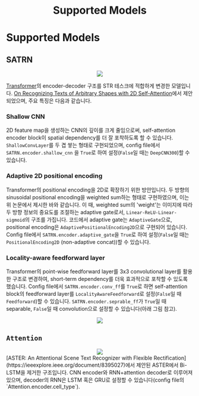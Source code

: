 <div align="center">
    <h1>Supported Models</h1>
</div>

# Supported Models

## SATRN
<div align="center">
    <img src="https://github.com/pstage-ocr-team6/ocr-teamcode/blob/main/assets/SATRN.png">
</div>

[Transformer](https://arxiv.org/abs/1706.03762)의 encoder-decoder 구조를 STR 테스크에 적합하게 변경한 모델입니다. [On Recognizing Texts of Arbitrary Shapes with 2D Self-Attention](https://arxiv.org/abs/1910.04396)에서 제안되었으며, 주요 특징은 다음과 같습니다.

### Shallow CNN
2D feature map을 생성하는 CNN의 깊이를 크게 줄임으로써, self-attention encoder block이 spatial dependency를 더 잘 포착하도록 할 수 있습니다. `ShallowConvLayer`를 두 겹 쌓는 형태로 구현되었으며, config file에서 `SATRN.encoder.shallow_cnn` 을 `True`로 하여 설정(`False`일 때는 `DeepCNN300`)할 수 있습니다.

### Adaptive 2D positional encoding
Transformer의 positional encoding을 2D로 확장하기 위한 방안입니다. 두 방향의 sinusoidal positional encoding을 weighted sum하는 형태로 구현하였으며, 이는 위 논문에서 제시한 바와 같습니다. 이 때, weighted sum의 'weight'는 이미지에 따라 두 방향 정보의 중요도를 조절하는 adaptive gate로서, `Linear-ReLU-Linear-sigmoid`의 구조를 가집니다. 코드에서 adaptive gate는 `AdaptiveGate`으로, positional encoding은 `AdaptivePositionalEncoding2D`으로 구현되어 있습니다. Config file에서 `SATRN.encoder.adaptive_gate`을 `True`로 하여 설정(`False`일 때는 `PositionalEncoding2D` (non-adaptive concat))할 수 있습니다.

### Locality-aware feedforward layer
Transformer의 point-wise feedforward layer를 3x3 convolutional layer를 활용한 구조로 변경하여, short-term dependency를 더욱 효과적으로 포착할 수 있도록 했습니다. Config file에서 `SATRN.encoder.conv_ff`를 `True`로 하면 self-attention block의 feedforward layer를 `LocalityAwareFeedforward`로 설정(`False`일 때 `Feedforward`)할 수 있습니다. `SATRN.encoder.seprable_ff`가 `True`일 때 separable, `False`일 때 convolution으로 설정할 수 있습니다(아래 그림 참고).
<div align="center">
    <img src="https://github.com/pstage-ocr-team6/ocr-teamcode/blob/main/assets/SATRN_feedforward.png">
</div>

## `Attention`
<div align="center">
    <img src="https://github.com/pstage-ocr-team6/ocr-teamcode/blob/main/assets/Attention.png">
</div>
[ASTER: An Attentional Scene Text Recognizer with Flexible Rectification](https://ieeexplore.ieee.org/document/8395027)에서 제안된 ASTER에서 Bi-LSTM을 제거한 구조입니다. CNN encoder와 RNN+attention decoder로 이루어져 있으며, decoder의 RNN은 LSTM 혹은 GRU로 설정할 수 있습니다(config file의  `Attention.encoder.cell_type`).